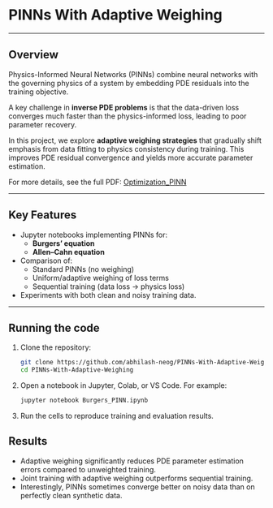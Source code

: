 # PINNs With Adaptive Weighing

---

## Overview

Physics-Informed Neural Networks (PINNs) combine neural networks with the governing physics of a system by embedding PDE residuals into the training objective.  

A key challenge in **inverse PDE problems** is that the data-driven loss converges much faster than the physics-informed loss, leading to poor parameter recovery.  

In this project, we explore **adaptive weighing strategies** that gradually shift emphasis from data fitting to physics consistency during training. This improves PDE residual convergence and yields more accurate parameter estimation.

For more details, see the full PDF: [Optimization_PINN](Optimization_Project__PINN.pdf) 

---

## Key Features
- Jupyter notebooks implementing PINNs for:
  - **Burgers’ equation**  
  - **Allen–Cahn equation**  
- Comparison of:
  - Standard PINNs (no weighing)  
  - Uniform/adaptive weighing of loss terms  
  - Sequential training (data loss → physics loss)  
- Experiments with both clean and noisy training data.

---

## Running the code
1. Clone the repository:
   ```bash
   git clone https://github.com/abhilash-neog/PINNs-With-Adaptive-Weighing.git
   cd PINNs-With-Adaptive-Weighing
2. Open a notebook in Jupyter, Colab, or VS Code. For example:
   ```bash
   jupyter notebook Burgers_PINN.ipynb
3. Run the cells to reproduce training and evaluation results.

## Results

- Adaptive weighing significantly reduces PDE parameter estimation errors compared to unweighted training.  
- Joint training with adaptive weighing outperforms sequential training.  
- Interestingly, PINNs sometimes converge better on noisy data than on perfectly clean synthetic data.  
